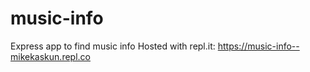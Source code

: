 # music-info
Express app to find music info
Hosted with repl.it: https://music-info--mikekaskun.repl.co
